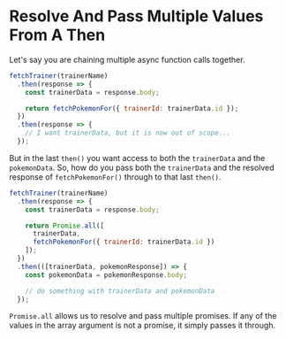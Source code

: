 # Resolve And Pass Multiple Values From A Then

Let's say you are chaining multiple async function calls together.

```javascript
fetchTrainer(trainerName)
  .then(response => {
    const trainerData = response.body;

    return fetchPokemonFor({ trainerId: trainerData.id });
  })
  .then(response => {
    // I want trainerData, but it is now out of scope...
  });
```

But in the last `then()` you want access to both the `trainerData` and the
`pokemonData`. So, how do you pass both the `trainerData` and the resolved
response of `fetchPokemonFor()` through to that last `then()`.

```javascript
fetchTrainer(trainerName)
  .then(response => {
    const trainerData = response.body;

    return Promise.all([
      trainerData,
      fetchPokemonFor({ trainerId: trainerData.id })
    ]);
  })
  .then(([trainerData, pokemonResponse]) => {
    const pokemonData = pokemonResponse.body;

    // do something with trainerData and pokemonData
  });
```

`Promise.all` allows us to resolve and pass multiple promises. If any of the
values in the array argument is not a promise, it simply passes it through.
